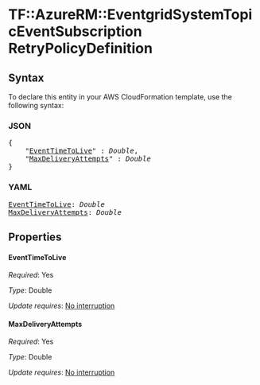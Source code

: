 # TF::AzureRM::EventgridSystemTopicEventSubscription RetryPolicyDefinition

## Syntax

To declare this entity in your AWS CloudFormation template, use the following syntax:

### JSON

<pre>
{
    "<a href="#eventtimetolive" title="EventTimeToLive">EventTimeToLive</a>" : <i>Double</i>,
    "<a href="#maxdeliveryattempts" title="MaxDeliveryAttempts">MaxDeliveryAttempts</a>" : <i>Double</i>
}
</pre>

### YAML

<pre>
<a href="#eventtimetolive" title="EventTimeToLive">EventTimeToLive</a>: <i>Double</i>
<a href="#maxdeliveryattempts" title="MaxDeliveryAttempts">MaxDeliveryAttempts</a>: <i>Double</i>
</pre>

## Properties

#### EventTimeToLive

_Required_: Yes

_Type_: Double

_Update requires_: [No interruption](https://docs.aws.amazon.com/AWSCloudFormation/latest/UserGuide/using-cfn-updating-stacks-update-behaviors.html#update-no-interrupt)

#### MaxDeliveryAttempts

_Required_: Yes

_Type_: Double

_Update requires_: [No interruption](https://docs.aws.amazon.com/AWSCloudFormation/latest/UserGuide/using-cfn-updating-stacks-update-behaviors.html#update-no-interrupt)

